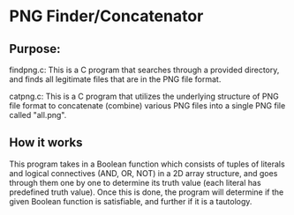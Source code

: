 # PNG Finder/Concatenator

<h2> Purpose: </h2>

<p>
  findpng.c: This is a C program that searches through a provided directory, and finds all legitimate files that are in the PNG file format.
  
  catpng.c: This is a C program that utilizes the underlying structure of PNG file format to concatenate (combine) various PNG files into a single PNG file called "all.png".
</p>

<h2> How it works </h2>

<p>
  This program takes in a Boolean function which consists of tuples of literals and logical connectives (AND, OR, NOT) in a 2D array structure, and goes through them one by one to determine its truth value (each literal has predefined truth value). Once this is done, the program will determine if the given Boolean function is satisfiable, and further if it is a tautology.
</p>
